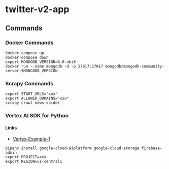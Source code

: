 # twitter-v2-app

## Commands

### Docker Commands

```shell
docker-compose up
docker-compose down
export MONGODB_VERSION=6.0-ubi8
docker run --name mongodb -d -p 27017:27017 mongodb/mongodb-community-server:$MONGODB_VERSION
```

### Scrapy Commands

```shell
export START_URLS="xxx"
export ALLOWED_DOMAINS="xxx"
scrapy crawl news-spider
```

### Vertex AI SDK for Python

#### Links

- [Vertex-Example-1](https://github.com/GoogleCloudPlatform/vertex-ai-samples/blob/main/notebooks/official/custom/sdk-custom-image-classification-online.ipynb)

```shell
pipenv install google-cloud-aiplatform google-cloud-storage firebase-admin
export PROJECT=xxx
export REGION=us-central1

```
